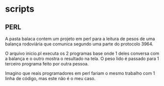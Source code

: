 # scripts

## PERL

A pasta balaca contem um projeto em perl para a leitura de pesos de uma balança rodoviária que comunica segundo uma parte do protocolo 3964.<p>
O arquivo inicio.pl executa os 2 programas base onde 1 deles conversa com a balança e o outro mostra o resultado na tela. O peso lido é passado para 1 terceiro programa feito por outra pessoa.<p>
Imagino que reais programadores em perl fariam o mesmo trabalho com 1 linha de código, mas este não é o meu caso.
